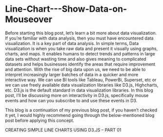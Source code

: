 # Line-Chart---Show-Data-on-Mouseover

Before starting this blog post, let’s learn a bit more about data visualization. If you’re familiar with data analysis, then you must have encountered data visualization. It is a key part of data analysis. In simple terms, Data visualization is when you take raw data and present it visually using graphs, charts, and maps. It enables humans to detect trends and patterns in large data sets without wasting time and also gives meaning to complicated datasets and helps businesses identify the areas that require improvement and attention. With the rise of big data upon us, we need to be able to interpret increasingly larger batches of data in a quicker and more interactive way. We can use BI tools like Tableau, PowerBi, Superset, etc or we can use freely available data visualization libraries like D3.js, Highcharts, etc. D3.js is the default standard in data visualization libraries. In this blog post, I’ll be discussing more on interactivity in D3.js, specifically mouse events and how can you subscribe to and use these events in D3.

This blog is a continuation of my previous blog post, if you haven’t checked it yet, I would highly recommend going through the below-mentioned blog post before applying this concept.

  CREATING SIMPLE LINE CHARTS USING D3.JS – PART 01
